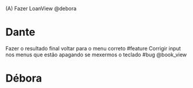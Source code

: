 (A) Fazer LoanView @debora

# Dante
Fazer o resultado final voltar para o menu correto #feature
Corrigir input nos menus que estão apagando se mexermos o teclado #bug
@book_view
# Débora
